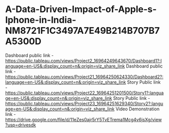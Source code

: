# A-Data-Driven-Impact-of-Apple-s-Iphone-in-India-NM8721F1C3497A7E49B214B707B7A5300D


Dashboard public link -https://public.tableau.com/views/Project2_16964249643670/Dashboard1?:language=en-US&:display_count=n&:origin=viz_share_link
Dashboard public link -https://public.tableau.com/views/Project21_16964250624330/Dashboard2?:language=en-US&:display_count=n&:origin=viz_share_link
Story Public link -https://public.tableau.com/views/Project22_16964251201500/Story1?:language=en-US&:display_count=n&:origin=viz_share_link
Story Public link -https://public.tableau.com/views/Project23_16964251629340/Story2?:language=en-US&:display_count=n&:origin=viz_share_link
Video Demonstration link -https://drive.google.com/file/d/11eZes0ajr5rY5TvETrema1Mcg4v6jsXg/view?usp=drivesdk
